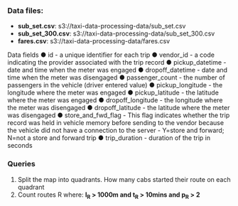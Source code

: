 ### Data files:
- **sub_set.csv**: s3://taxi-data-processing-data/sub_set.csv
- **sub_set_300.csv**: s3://taxi-data-processing-data/sub_set_300.csv
- **fares.csv**: s3://taxi-data-processing-data/fares.csv

Data fields
● id - a unique identifier for each trip
● vendor_id - a code indicating the provider associated with the trip record
● pickup_datetime - date and time when the meter was engaged
● dropoff_datetime - date and time when the meter was disengaged
● passenger_count - the number of passengers in the vehicle (driver entered value)
● pickup_longitude - the longitude where the meter was engaged
● pickup_latitude - the latitude where the meter was engaged
● dropoff_longitude - the longitude where the meter was disengaged
● dropoff_latitude - the latitude where the meter was disengaged
● store_and_fwd_flag - This flag indicates whether the trip record was held in vehicle
memory before sending to the vendor because the vehicle did not have a connection
to the server - Y=store and forward; N=not a store and forward trip
● trip_duration - duration of the trip in seconds

### Queries
1. Split the map into quadrants. How many cabs started their route on each quadrant
2. Count routes R where: **l<sub>R</sub> > 1000m and t<sub>R</sub> > 10mins and p<sub>R</sub> > 2**
